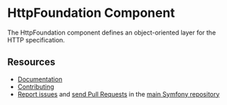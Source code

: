 HttpFoundation Component
========================

The HttpFoundation component defines an object-oriented layer for the HTTP
specification.

Resources
---------

 * [Documentation](https://symfony.com/doc/current/components/http_foundation.html)
 * [Contributing](https://symfony.com/doc/current/contributing/index.php)
 * [Report issues](https://github.com/symfony/symfony/issues) and
   [send Pull Requests](https://github.com/symfony/symfony/pulls)
   in the [main Symfony repository](https://github.com/symfony/symfony)
